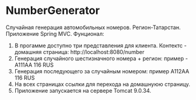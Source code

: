 # NumberGenerator
Случайная генерация автомобильных номеров. Регион-Татарстан. Приложение Spring MVC.
Фунционал:
1) В прогамме доступно три представления для клиента. Контектс - домашняя страница:
http://localhost:8080/number
2) Генерация случайного шестизначного номера + регион: пример - A111AA 116 RUS
3) Генерация последующего за случайным номером: пример A112AA 116 RUS
4) На всех страницах ссылки для перехода на домашнуюю страницу.
5) Приложение запускается на сервере Tomcat 9.0.34.

